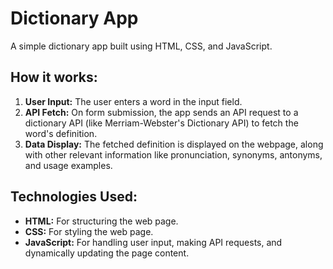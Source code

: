 # Dictionary App

A simple dictionary app built using HTML, CSS, and JavaScript.

## How it works:
1. **User Input:** The user enters a word in the input field.
2. **API Fetch:** On form submission, the app sends an API request to a dictionary API (like Merriam-Webster's Dictionary API) to fetch the word's definition.
3. **Data Display:** The fetched definition is displayed on the webpage, along with other relevant information like pronunciation, synonyms, antonyms, and usage examples.

## Technologies Used:
* **HTML:** For structuring the web page.
* **CSS:** For styling the web page.
* **JavaScript:** For handling user input, making API requests, and dynamically updating the page content.
